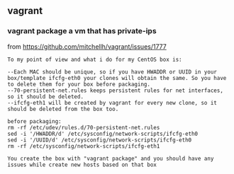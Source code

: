 ## vagrant

### vagrant package a vm that has private-ips

from https://github.com/mitchellh/vagrant/issues/1777

    To my point of view and what i do for my CentOS box is:

    --Each MAC should be unique, so if you have HWADDR or UUID in your box/template ifcfg-eth0 your clones will obtain the same. So you have to delete them for your box before packaging.
    --70-persistent-net.rules keeps persistent rules for net interfaces, so it should be deleted.
    --ifcfg-eth1 will be created by vagrant for every new clone, so it should be deleted from the box too.

    before packaging:
    rm -rf /etc/udev/rules.d/70-persistent-net.rules
    sed -i '/HWADDR/d' /etc/sysconfig/network-scripts/ifcfg-eth0
    sed -i '/UUID/d' /etc/sysconfig/network-scripts/ifcfg-eth0
    rm -rf /etc/sysconfig/network-scripts/ifcfg-eth1

    You create the box with "vagrant package" and you should have any issues while create new hosts based on that box

